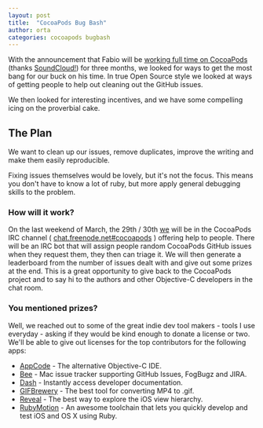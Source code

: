 ```yaml
---
layout: post
title:  "CocoaPods Bug Bash"
author: orta
categories: cocoapods bugbash
---
```


With the announcement that Fabio will be [working full time on CocoaPods](/SoundCloud/) (thanks [SoundCloud!](https://soundcloud.com/)) for three months, we looked for ways to get the most bang for our buck on his time. In true Open Source style we looked at ways of getting people to help out cleaning out the GitHub issues. 

We then looked for interesting incentives, and we have some compelling icing on the proverbial cake.

<!-- more -->

## The Plan

We want to clean up our issues, remove duplicates, improve the writing and make them easily reproducible. 

Fixing issues themselves would be lovely, but it's not the focus. This means you don't have to know a lot of ruby, but more apply general debugging skills to the problem.

### How will it work?

On the last weekend of March, the 29th / 30th [we](http://cocoapods.org/about) will be in the CocoaPods IRC channel ( [chat.freenode.net#cocoapods](irc://chat.freenode.net#cocoapods) ) offering help to people. There will be an IRC bot that will assign people random CocoaPods GitHub issues when they request them, they then can triage it. We will then generate a leaderboard from the number of issues dealt with and give out some prizes at the end. This is a great opportunity to give back to the CocoaPods project and to say hi to the authors and other Objective-C developers in the chat room.

### You mentioned prizes?

Well, we reached out to some of the great indie dev tool makers - tools I use everyday - asking if they would be kind enough to donate a license or two. We'll be able to give out licenses for the top contributors for the following apps: 

* [AppCode](https://www.jetbrains.com/objc) - The alternative Objective-C IDE.
* [Bee](http://neat.io/bee/) - Mac issue tracker supporting GitHub Issues, FogBugz and JIRA.
* [Dash](http://kapeli.com/dash) - Instantly access developer documentation.
* [GIFBrewery](http://www.helloresolven.com/portfolio/gifbrewery) - The best tool for converting MP4 to .gif.
* [Reveal](http://revealapp.com) - The best way to explore the iOS view hierarchy.
* [RubyMotion](http://www.rubymotion.com) - An awesome toolchain that lets you quickly develop and test iOS and OS X using Ruby.